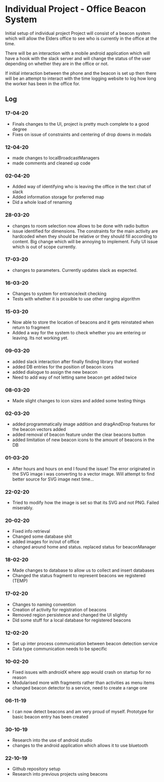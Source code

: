 # Individual Project - Office Beacon System
Initial setup of individual project
Project will consist of a beacon system which will allow the Elders office to see who is currently in the office at the time.

There will be an interaction with a mobile android application which will have a hook with the slack server and will change the status of the user depending on whether they are in the office or not.

If initial interaction between the phone and the beacon is set up then there will be an attempt to interact with the time logging website to log how long the worker has been in the office for.

## Log
### 17-04-20
* Finals changes to the UI, project is pretty much complete to a good degree
* Fixes on issue of constraints and centering of drop downs in modals

### 12-04-20
* made changes to localBroadcastManagers
* made comments and cleaned up code

### 02-04-20
* Added way of identifying who is leaving the office in the text chat of slack
* Added information storage for preferred map
* Did a whole load of renaming

### 28-03-20
* changes to room selection now allows to be done with radio button
* issue identified for dimensions. The constraints for the main activity are hardcoded when they should be relative or they should fill according to content. Big change which will be annoying to implement. Fully UI issue which is out of scope currently.

### 17-03-20
* changes to parameters. Currently updates slack as expected.

### 16-03-20
* Changes to system for entrance/exit checking 
* Tests with whether it is possible to use other ranging algorithm

### 15-03-20
* Now able to store the location of beacons and it gets reinstated when return to fragment
* Added a way for the system to check whether you are entering or leaving. Its not working yet.

### 09-03-20
* added slack interaction after finally finding library that worked
* added DB entries for the position of beacon icons
* added dialogue to assign the new beacon
* Need to add way of not letting same beacon get added twice

### 08-03-20
* Made slight changes to icon sizes and added some testing things

### 02-03-20
* added programmatically image addition and dragAndDrop features for the beacon vectors added
* added removal of beacon feature under the clear beacons button
* added limitation of new beacon icons to the amount of beacons in the DB

### 01-03-20
* After hours and hours on end I found the issue! The error originated in the SVG image i was converting to a vector image. Will attempt to find better source for SVG image next time...

### 22-02-20
* Tried to modify how the image is set so that its SVG and not PNG. Failed miserably.

### 20-02-20
* Fixed info retrieval
* Changed some database shit
* added images for in/out of office
* changed around home and status. replaced status for beaconManager

### 18-02-20
* Made changes to database to allow us to collect and insert databases
* Changed the status fragment to represent beacons we registered (TEMP)

### 17-02-20
* Changes to naming convention
* Creation of activity for registration of beacons
* Removed region persistence and changed the UI slightly
* Did some stuff for a local database for registered beacons 

### 12-02-20
* Set up inter process communication between beacon detection service
* Data type communication needs to be specific

### 10-02-20
* Fixed issues with androidX where app would crash on startup for no reason
* Modularised more with fragments rather than activities as menu items
* changed beacon detector to a service, need to create a range one

### 06-11-19
* I can now detect beacons and am very proud of myself. Prototype for basic beacon entry has been created

### 30-10-19
* Research into the use of android studio
* changes to the android application which allows it to use bluetooth

### 22-10-19
* Github repository setup
* Research into previous projects using beacons
